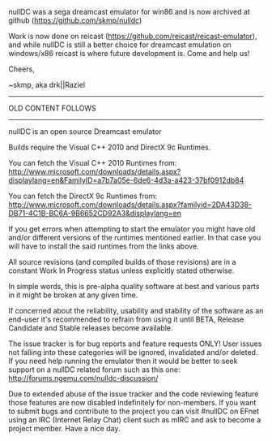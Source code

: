 nullDC was a sega dreamcast emulator for win86 and is now archived at
github (https://github.com/skmp/nulldc)

Work is now done on reicast (https://github.com/reicast/reicast-emulator),
and while nullDC is still a better choice for dreamcast emulation on windows/x86
reicast is where future development is. Come and help us!

Cheers,

~skmp, aka drk||Raziel


---

OLD CONTENT FOLLOWS

---


nullDC is an open source Dreamcast emulator


Builds require the Visual C++ 2010 and DirectX 9c Runtimes.


You can fetch the Visual C++ 2010 Runtimes from: http://www.microsoft.com/downloads/details.aspx?displaylang=en&FamilyID=a7b7a05e-6de6-4d3a-a423-37bf0912db84


You can fetch the DirectX 9c Runtimes from: http://www.microsoft.com/downloads/details.aspx?familyid=2DA43D38-DB71-4C1B-BC6A-9B6652CD92A3&displaylang=en


If you get errors when attempting to start the emulator you might have old and/or different versions of the runtimes mentioned earlier. In that case you will have to install the said runtimes from the links above.


All source revisions (and compiled builds of those revisions) are in a constant Work In Progress status unless explicitly stated otherwise.

In simple words, this is pre-alpha quality software at best and various parts in it might be broken at any given time.

If concerned about the reliability, usability and stability of the software as an end-user it's recommended to refrain from using it until BETA, Release Candidate and Stable releases become available.

The issue tracker is for bug reports and feature requests ONLY! User issues not falling into these categories will be ignored, invalidated and/or deleted. If you need help running the emulator then it would be better to seek support on a nullDC related forum such as this one: http://forums.ngemu.com/nulldc-discussion/

Due to extended abuse of the issue tracker and the code reviewing feature those features are now disabled indefinitely for non-members.
If you want to submit bugs and contribute to the project you can visit #nullDC on EFnet using an IRC (Internet Relay Chat) client such as mIRC and ask to become a project member. Have a nice day.
